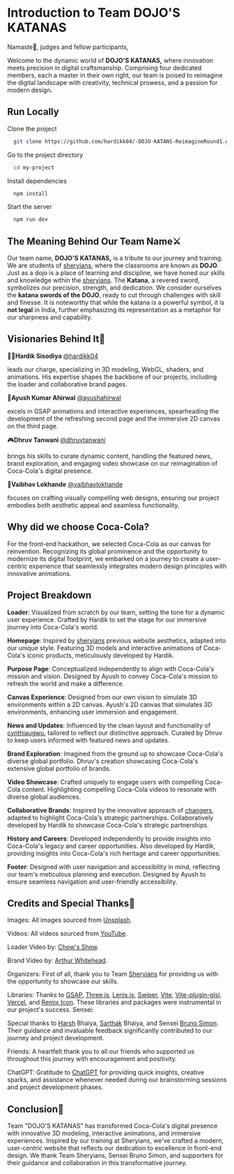 
# Introduction to Team DOJO'S KATANAS

Namaste🙏, judges and fellow participants,

Welcome to the dynamic world of **DOJO'S KATANAS,** where innovation meets precision in digital craftsmanship. Comprising four dedicated members, each a master in their own right, our team is poised to reimagine the digital landscape with creativity, technical prowess, and a passion for modern design.
## Run Locally

Clone the project

```bash
  git clone https://github.com/hardikk04/-DOJO-KATANS-ReimagineRound1.git
```

Go to the project directory

```bash
  cd my-project
```

Install dependencies

```bash
  npm install
```

Start the server

```bash
  npm run dev
```


##  The Meaning Behind Our Team Name⚔️

Our team name, **DOJO'S KATANAS,** is a tribute to our journey and training. We are students of [sheryians](https://sheryians.com/), where the classrooms are known as **DOJO**. Just as a dojo is a place of learning and discipline, we have honed our skills and knowledge within the [sheryians](https://sheryians.com/). The **Katana**, a revered sword, symbolizes our precision, strength, and dedication. We consider ourselves the **katana swords of the DOJO**, ready to cut through challenges with skill and finesse. It is noteworthy that while the katana is a powerful symbol, it is **not legal** in India, further emphasizing its representation as a metaphor for our sharpness and capability.
## Visionaries Behind It💫

🧑‍💻**Hardik Sisodiya** [@hardikk04](https://portfolio-hardik-sisodiyas-projects.vercel.app/)

leads our charge, specializing in 3D modeling, WebGL, shaders, and animations. His expertise shapes the backbone of our projects, including the loader and collaborative brand pages.

🦸**Ayush Kumar Ahirwal** [@ayushahirwal](https://ayush-ah.github.io/portfolioo/)

excels in GSAP animations and interactive experiences, spearheading the development of the refreshing second page and the immersive 2D canvas on the third page.

🎮**Dhruv Tanwani** [@dhruvtanwani](https://www.linkedin.com/in/dhruvtanwani/)

brings his skills to curate dynamic content, handling the featured news, brand exploration, and engaging video showcase on our reimagination of Coca-Cola's digital presence.

🎨**Vaibhav Lokhande** [@vaibhavlokhande](https://3amdesigner.framer.website/)

focuses on crafting visually compelling web designs, ensuring our project embodies both aesthetic appeal and seamless functionality.
## Why did we choose Coca-Cola?

For the front-end hackathon, we selected Coca-Cola as our canvas for reinvention. Recognizing its global prominence and the opportunity to modernize its digital footprint, we embarked on a journey to create a user-centric experience that seamlessly integrates modern design principles with innovative animations.
## Project Breakdown

**Loader**: Visualized from scratch by our team, setting the tone for a dynamic user experience. Crafted by Hardik to set the stage for our immersive journey into Coca-Cola's world.

**Homepage**:  Inspired by [sheryians](https://sheryians.com/) previous website aesthetics, adapted into our unique style. Featuring 3D models and interactive animations of Coca-Cola's iconic products, meticulously developed by Hardik.

**Purpose Page**: Conceptualized independently to align with Coca-Cola's mission and vision. Designed by Ayush to convey Coca-Cola's mission to refresh the world and make a difference.

**Canvas Experience**: Designed from our own vision to simulate 3D environments within a 2D canvas. Ayush's 2D canvas that simulates 3D environments, enhancing user immersion and engagement.

**News and Updates**: Influenced by the clean layout and functionality of [cynthiaugwu](https://cynthiaugwu.com/), tailored to reflect our distinctive approach. Curated by Dhruv to keep users informed with featured news and updates.

**Brand Exploration**: Imagined from the ground up to showcase Coca-Cola's diverse global portfolio. Dhruv's creation showcasing Coca-Cola's extensive global portfolio of brands.

**Video Showcase**: Crafted uniquely to engage users with compelling Coca-Cola content. Highlighting compelling Coca-Cola videos to resonate with diverse global audiences.

**Collaborative Brands**: Inspired by the innovative approach of [changers](https://changers.studio), adapted to highlight Coca-Cola's strategic partnerships. Collaboratively developed by Hardik to showcase Coca-Cola's strategic partnerships.

**History and Careers**: Developed independently to provide insights into Coca-Cola's legacy and career opportunities. Also developed by Hardik, providing insights into Coca-Cola's rich heritage and career opportunities.

**Footer**: Designed with user navigation and accessibility in mind, reflecting our team's meticulous planning and execution. Designed by Ayush to ensure seamless navigation and user-friendly accessibility.
## Credits and Special Thanks🙏

Images: All images sourced from [Unsplash](https://unsplash.com/).

Videos: All videos sourced from [YouTube](https://www.youtube.com/).

Loader Video by: [Chow's Show](https://www.youtube.com/watch?v=s3p5jIgIGSg).

Brand Video by: [Arthur Whitehead](https://www.youtube.com/@ArthurWhitehead).

Organizers: First of all, thank you to Team [Sheryians](https://sheryians.com/) for providing us with the opportunity to showcase our skills.

Libraries: Thanks to [GSAP](https://gsap.com/), [Three.js](https://threejs.org/), [Lenis.js](https://lenis.darkroom.engineering/), [Swiper](https://swiperjs.com/), [Vite](https://vitejs.dev/), [Vite-plugin-glsl](https://github.com/UstymUkhman/vite-plugin-glsl), [Vercel](https://vercel.com/), and [Remix Icon](https://remixicon.com/). These libraries and packages were instrumental in our project's success.
Sensei:

Special thanks to [Harsh](https://www.instagram.com/iamharshvandanasharma/) Bhaiya, [Sarthak](https://www.instagram.com/sarthack.sharma/) Bhaiya, and Sensei [Bruno Simon](https://bruno-simon.com/). Their guidance and invaluable feedback significantly contributed to our journey and project development.

Friends:
A heartfelt thank you to all our friends who supported us throughout this journey with encouragement and positivity.

ChatGPT:
Gratitude to [ChatGPT](https://chat.openai.com/) for providing quick insights, creative sparks, and assistance whenever needed during our brainstorming sessions and project development phases.
## Conclusion📕

Team "DOJO'S KATANAS" has transformed Coca-Cola's digital presence with innovative 3D modeling, interactive animations, and immersive experiences. Inspired by our training at Sheryians, we've crafted a modern, user-centric website that reflects our dedication to excellence in front-end design. We thank Team Sheryians, Sensei Bruno Simon, and supporters for their guidance and collaboration in this transformative journey.
